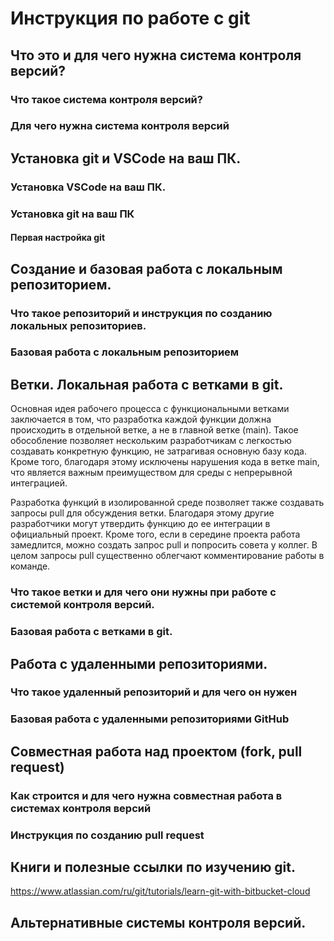 # Инструкция по работе с git

## Что это и для чего нужна система контроля версий?

### Что такое система контроля версий?

### Для чего нужна система контроля версий

## Установка git и VSCode на ваш ПК.

### Установка VSCode на ваш ПК.

### Установка git на ваш ПК

#### Первая настройка git

## Создание и базовая работа с локальным репозиторием.

### Что такое репозиторий и инструкция по созданию локальных репозиториев.

### Базовая работа с локальным репозиторием

## Ветки. Локальная работа с ветками в git.
Основная идея рабочего процесса с функциональными ветками заключается в том, что разработка каждой функции должна происходить в отдельной ветке, а не в главной ветке (main). Такое обособление позволяет нескольким разработчикам с легкостью создавать конкретную функцию, не затрагивая основную базу кода. Кроме того, благодаря этому исключены нарушения кода в ветке main, что является важным преимуществом для среды с непрерывной интеграцией.  

Разработка функций в изолированной среде позволяет также создавать запросы pull для обсуждения ветки. Благодаря этому другие разработчики могут утвердить функцию до ее интеграции в официальный проект. Кроме того, если в середине проекта работа замедлится, можно создать запрос pull и попросить совета у коллег. В целом запросы pull существенно облегчают комментирование работы в команде.  

### Что такое ветки и для чего они нужны при работе с системой контроля версий.

### Базовая работа с ветками в git.

## Работа с удаленными репозиториями.

### Что такое удаленный репозиторий и для чего он нужен

### Базовая работа с удаленными репозиториями GitHub

## Совместная работа над проектом (fork, pull request)

### Как строится и для чего нужна совместная работа в системах контроля версий

### Инструкция по созданию pull request

## Книги и полезные ссылки по изучению git.
https://www.atlassian.com/ru/git/tutorials/learn-git-with-bitbucket-cloud
## Альтернативные системы контроля версий.
